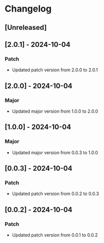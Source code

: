 # Changelog

## [Unreleased]

## [2.0.1] - 2024-10-04
### Patch
- Updated patch version from 2.0.0 to 2.0.1

## [2.0.0] - 2024-10-04
### Major
- Updated major version from 1.0.0 to 2.0.0

## [1.0.0] - 2024-10-04
### Major
- Updated major version from 0.0.3 to 1.0.0

## [0.0.3] - 2024-10-04
### Patch
- Updated patch version from 0.0.2 to 0.0.3

## [0.0.2] - 2024-10-04
### Patch
- Updated patch version from 0.0.1 to 0.0.2
